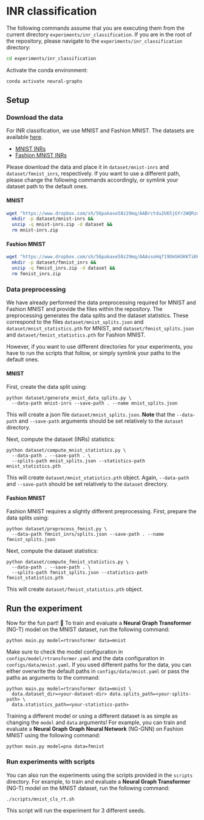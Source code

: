 # INR classification

The following commands assume that you are executing them from the current directory `experiments/inr_classification`.
If you are in the root of the repository, please navigate to the `experiments/inr_classification` directory:

```sh
cd experiments/inr_classification
```

Activate the conda environment:

```sh
conda activate neural-graphs
```

## Setup

### Download the data

For INR classification, we use MNIST and Fashion MNIST.
The datasets are available [here](https://www.dropbox.com/sh/56pakaxe58z29mq/AABtWNkRYroLYe_cE3c90DXVa?dl=0).

- [MNIST INRs](https://www.dropbox.com/sh/56pakaxe58z29mq/AABtWNkRYroLYe_cE3c90DXVa?dl=0&preview=mnist-inrs.zip)
- [Fashion MNIST INRs](https://www.dropbox.com/sh/56pakaxe58z29mq/AABtWNkRYroLYe_cE3c90DXVa?dl=0&preview=fmnist_inrs.zip)

Please download the data and place it in `dataset/mnist-inrs` and `dataset/fmnist_inrs`, respectively.
If you want to use a different path, please change the following commands
accordingly, or symlink your dataset path to the default ones.

#### MNIST

```sh
wget "https://www.dropbox.com/sh/56pakaxe58z29mq/AABrctdu2U65jGYr2WQRzmMna/mnist-inrs.zip?dl=0" -O mnist-inrs.zip &&
  mkdir -p dataset/mnist-inrs &&
  unzip -q mnist-inrs.zip -d dataset &&
  rm mnist-inrs.zip
```

#### Fashion MNIST

```sh
wget "https://www.dropbox.com/sh/56pakaxe58z29mq/AAAssoHq719OmSHSKKTiKKHGa/fmnist_inrs.zip?dl=0" -O fmnist_inrs.zip &&
  mkdir -p dataset/fmnist_inrs &&
  unzip -q fmnist_inrs.zip -d dataset &&
  rm fmnist_inrs.zip
```

### Data preprocessing

We have already performed the data preprocessing required for MNIST and Fashion
MNIST and provide the files within the repository. The preprocessing generates the
data splits and the dataset statistics. These correspond to the files
`dataset/mnist_splits.json` and `dataset/mnist_statistics.pth`
for MNIST, and `dataset/fmnist_splits.json` and `dataset/fmnist_statistics.pth`
for Fashion MNIST.

However, if you want to use different directories for your experiments, you have
to run the scripts that follow, or simply symlink your paths to the default ones.

#### MNIST

First, create the data split using:

```shell
python dataset/generate_mnist_data_splits.py \
  --data-path mnist-inrs --save-path . --name mnist_splits.json
```
This will create a json file `dataset/mnist_splits.json`.
**Note** that the `--data-path` and `--save-path` arguments should be set relatively
to the `dataset` directory.

Next, compute the dataset (INRs) statistics:
```shell
python dataset/compute_mnist_statistics.py \
  --data-path . --save-path . \
  --splits-path mnist_splits.json --statistics-path mnist_statistics.pth
```
This will create `dataset/mnist_statistics.pth` object.
Again, `--data-path` and `--save-path` should be set relatively to the `dataset`
directory.

#### Fashion MNIST

Fashion MNIST requires a slightly different preprocessing.
First, prepare the data splits using:

```shell
python dataset/preprocess_fmnist.py \
  --data-path fmnist_inrs/splits.json --save-path . --name fmnist_splits.json
```

Next, compute the dataset statistics:
```shell
python dataset/compute_fmnist_statistics.py \
  --data-path . --save-path . \
  --splits-path fmnist_splits.json --statistics-path fmnist_statistics.pth
```
This will create `dataset/fmnist_statistics.pth` object.


## Run the experiment

Now for the fun part! :rocket:
To train and evaluate a __Neural Graph Transformer__ (NG-T) model on the MNIST dataset, run the following command:

```shell
python main.py model=rtransformer data=mnist
```

Make sure to check the model configuration in `configs/model/rtransformer.yaml`
and the data configuration in `configs/data/mnist.yaml`.
If you used different paths for the data, you can either overwrite the default
paths in `configs/data/mnist.yaml` or pass the paths as arguments to the command:

```shell
python main.py model=rtransformer data=mnist \
  data.dataset_dir=<your-dataset-dir> data.splits_path=<your-splits-path> \
  data.statistics_path=<your-statistics-path>
```

Training a different model or using a different dataset is as simple as changing
the `model` and `data` arguments!
For example, you can train and evaluate a __Neural Graph Graph Neural Network__ (NG-GNN)
on Fashion MNIST using the following command:

```shell
python main.py model=pna data=fmnist
```

### Run experiments with scripts

You can also run the experiments using the scripts provided in the `scripts` directory.
For example, to train and evaluate a __Neural Graph Transformer__ (NG-T) model on the MNIST dataset, run the following command:

```sh
./scripts/mnist_cls_rt.sh
```
This script will run the experiment for 3 different seeds.
